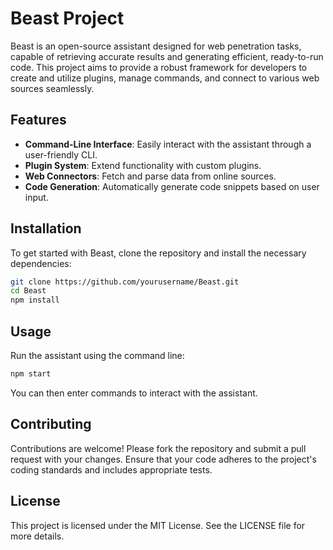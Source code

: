 # Beast Project

Beast is an open-source assistant designed for web penetration tasks, capable of retrieving accurate results and generating efficient, ready-to-run code. This project aims to provide a robust framework for developers to create and utilize plugins, manage commands, and connect to various web sources seamlessly.

## Features

- **Command-Line Interface**: Easily interact with the assistant through a user-friendly CLI.
- **Plugin System**: Extend functionality with custom plugins.
- **Web Connectors**: Fetch and parse data from online sources.
- **Code Generation**: Automatically generate code snippets based on user input.

## Installation

To get started with Beast, clone the repository and install the necessary dependencies:

```bash
git clone https://github.com/yourusername/Beast.git
cd Beast
npm install
```

## Usage

Run the assistant using the command line:

```bash
npm start
```

You can then enter commands to interact with the assistant.

## Contributing

Contributions are welcome! Please fork the repository and submit a pull request with your changes. Ensure that your code adheres to the project's coding standards and includes appropriate tests.

## License

This project is licensed under the MIT License. See the LICENSE file for more details.